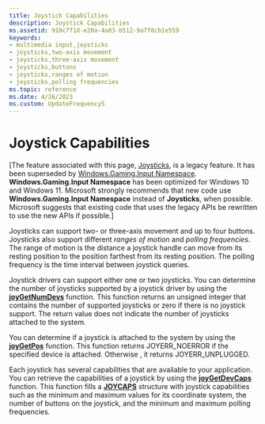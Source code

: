 ```yaml
---
title: Joystick Capabilities
description: Joystick Capabilities
ms.assetid: 910c7f1d-e20a-4a03-b512-9a7f8cb1e559
keywords:
- multimedia input,joysticks
- joysticks,two-axis movement
- joysticks,three-axis movement
- joysticks,buttons
- joysticks,ranges of motion
- joysticks,polling frequencies
ms.topic: reference
ms.date: 4/26/2023
ms.custom: UpdateFrequency5
---
```


# Joystick Capabilities

\[The feature associated with this page, [Joysticks](/windows/win32/multimedia/joysticks), is a legacy feature. It has been superseded by [Windows.Gaming.Input Namespace](/uwp/api/windows.gaming.input). **Windows.Gaming.Input Namespace** has been optimized for Windows 10 and Windows 11. Microsoft strongly recommends that new code use **Windows.Gaming.Input Namespace** instead of **Joysticks**, when possible. Microsoft suggests that existing code that uses the legacy APIs be rewritten to use the new APIs if possible.\]

Joysticks can support two- or three-axis movement and up to four buttons. Joysticks also support different *ranges of motion* and *polling frequencies*. The range of motion is the distance a joystick handle can move from its resting position to the position farthest from its resting position. The polling frequency is the time interval between joystick queries.

Joystick drivers can support either one or two joysticks. You can determine the number of joysticks supported by a joystick driver by using the [**joyGetNumDevs**](/windows/win32/api/joystickapi/nf-joystickapi-joygetnumdevs) function. This function returns an unsigned integer that contains the number of supported joysticks or zero if there is no joystick support. The return value does not indicate the number of joysticks attached to the system.

You can determine if a joystick is attached to the system by using the [**joyGetPos**](/windows/win32/api/joystickapi/nf-joystickapi-joygetpos) function. This function returns JOYERR\_NOERROR if the specified device is attached. Otherwise , it returns JOYERR\_UNPLUGGED.

Each joystick has several capabilities that are available to your application. You can retrieve the capabilities of a joystick by using the [**joyGetDevCaps**](/windows/win32/api/joystickapi/nf-joystickapi-joygetdevcaps) function. This function fills a [**JOYCAPS**](/windows/win32/api/joystickapi/ns-joystickapi-joycaps) structure with joystick capabilities such as the minimum and maximum values for its coordinate system, the number of buttons on the joystick, and the minimum and maximum polling frequencies.

 

 
